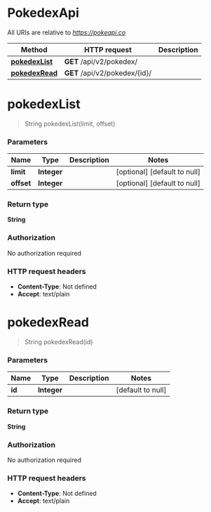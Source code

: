 # PokedexApi

All URIs are relative to *https://pokeapi.co*

| Method | HTTP request | Description |
|------------- | ------------- | -------------|
| [**pokedexList**](PokedexApi.md#pokedexList) | **GET** /api/v2/pokedex/ |  |
| [**pokedexRead**](PokedexApi.md#pokedexRead) | **GET** /api/v2/pokedex/{id}/ |  |


<a name="pokedexList"></a>
# **pokedexList**
> String pokedexList(limit, offset)



### Parameters

|Name | Type | Description  | Notes |
|------------- | ------------- | ------------- | -------------|
| **limit** | **Integer**|  | [optional] [default to null] |
| **offset** | **Integer**|  | [optional] [default to null] |

### Return type

**String**

### Authorization

No authorization required

### HTTP request headers

- **Content-Type**: Not defined
- **Accept**: text/plain

<a name="pokedexRead"></a>
# **pokedexRead**
> String pokedexRead(id)



### Parameters

|Name | Type | Description  | Notes |
|------------- | ------------- | ------------- | -------------|
| **id** | **Integer**|  | [default to null] |

### Return type

**String**

### Authorization

No authorization required

### HTTP request headers

- **Content-Type**: Not defined
- **Accept**: text/plain

